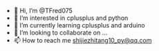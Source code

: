 - 👋 Hi, I’m @TFred075
- 👀 I’m interested in cplusplus and python
- 🌱 I’m currently learning cplusplus and arduino
- 💞️ I’m looking to collaborate on ...
- 📫 How to reach me shijiezhitang10_py@qq.com

<!---
TFred075/TFred075 is a ✨ special ✨ repository because its `README.md` (this file) appears on your GitHub profile.
You can click the Preview link to take a look at your changes.
--->

